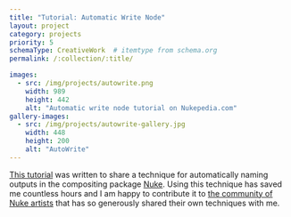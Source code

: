 ```yaml
---
title: "Tutorial: Automatic Write Node"
layout: project
category: projects
priority: 5
schemaType: CreativeWork  # itemtype from schema.org
permalink: /:collection/:title/

images:
  - src: /img/projects/autowrite.png
    width: 989
    height: 442
    alt: "Automatic write node tutorial on Nukepedia.com"
gallery-images:
  - src: /img/projects/autowrite-gallery.jpg
    width: 448
    height: 200
    alt: "AutoWrite"
---
```


<a itemprop="url" href="http://www.nukepedia.com/written-tutorials/how-to-build-an-automatic-write-node" target="_blank">This tutorial</a> was written to share a technique for automatically naming outputs in the compositing package <a href="https://www.foundry.com/products/nuke" target="_blank">Nuke</a>. Using this technique has saved me countless hours and I am happy to contribute it to [the community of Nuke artists](http://www.nukepedia.com) that has so generously shared their own techniques with me.
